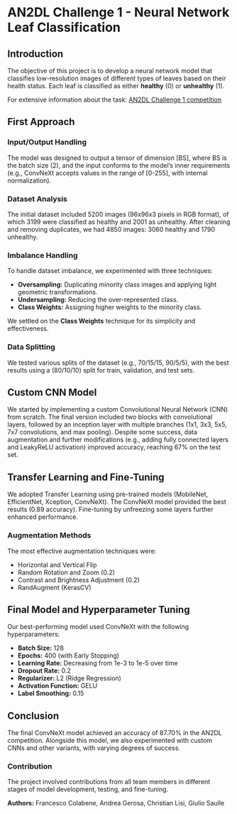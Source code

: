 <body>
    <h1>AN2DL Challenge 1 - Neural Network Leaf Classification</h1>
    <h2>Introduction</h2>
    <p>The objective of this project is to develop a neural network model that classifies low-resolution images of different types of leaves based on their health status. Each leaf is classified as either <strong>healthy</strong> (0) or <strong>unhealthy</strong> (1).
    </p>
    <p>For extensive information about the task: <a href="https://codalab.lisn.upsaclay.fr/competitions/16245" target="_blank">AN2DL Challenge 1 competition</a></p>
    <h2>First Approach</h2>
    <h3>Input/Output Handling</h3>
    <p>The model was designed to output a tensor of dimension [BS], where BS is the batch size (2), and the input conforms to the model’s inner requirements (e.g., ConvNeXt accepts values in the range of [0-255], with internal normalization).</p>
    <h3>Dataset Analysis</h3>
    <p>The initial dataset included 5200 images (96x96x3 pixels in RGB format), of which 3199 were classified as healthy and 2001 as unhealthy. After cleaning and removing duplicates, we had 4850 images: 3060 healthy and 1790 unhealthy.</p>
    <h3>Imbalance Handling</h3>
    <p>To handle dataset imbalance, we experimented with three techniques:</p>
    <ul>
        <li><strong>Oversampling:</strong> Duplicating minority class images and applying light geometric transformations.</li>
        <li><strong>Undersampling:</strong> Reducing the over-represented class.</li>
        <li><strong>Class Weights:</strong> Assigning higher weights to the minority class.</li>
    </ul>
    <p>We settled on the <strong>Class Weights</strong> technique for its simplicity and effectiveness.</p>
    <h3>Data Splitting</h3>
    <p>We tested various splits of the dataset (e.g., 70/15/15, 90/5/5), with the best results using a (80/10/10) split for train, validation, and test sets.</p>
    <h2>Custom CNN Model</h2>
    <p>We started by implementing a custom Convolutional Neural Network (CNN) from scratch. The final version included two blocks with convolutional layers, followed by an inception layer with multiple branches (1x1, 3x3, 5x5, 7x7 convolutions, and max pooling). Despite some success, data augmentation and further modifications (e.g., adding fully connected layers and LeakyReLU activation) improved accuracy, reaching 67% on the test set.</p>
    <h2>Transfer Learning and Fine-Tuning</h2>
    <p>We adopted Transfer Learning using pre-trained models (MobileNet, EfficientNet, Xception, ConvNeXt). The ConvNeXt model provided the best results (0.89 accuracy). Fine-tuning by unfreezing some layers further enhanced performance.</p>
    <h3>Augmentation Methods</h3>
    <p>The most effective augmentation techniques were:</p>
    <ul>
        <li>Horizontal and Vertical Flip</li>
        <li>Random Rotation and Zoom (0.2)</li>
        <li>Contrast and Brightness Adjustment (0.2)</li>
        <li>RandAugment (KerasCV)</li>
    </ul>
    <h2>Final Model and Hyperparameter Tuning</h2>
    <p>Our best-performing model used ConvNeXt with the following hyperparameters:</p>
    <ul>
        <li><strong>Batch Size:</strong> 128</li>
        <li><strong>Epochs:</strong> 400 (with Early Stopping)</li>
        <li><strong>Learning Rate:</strong> Decreasing from 1e-3 to 1e-5 over time</li>
        <li><strong>Dropout Rate:</strong> 0.2</li>
        <li><strong>Regularizer:</strong> L2 (Ridge Regression)</li>
        <li><strong>Activation Function:</strong> GELU</li>
        <li><strong>Label Smoothing:</strong> 0.15</li>
    </ul>
    <h2>Conclusion</h2>
    <p>The final ConvNeXt model achieved an accuracy of 87.70% in the AN2DL competition. Alongside this model, we also experimented with custom CNNs and other variants, with varying degrees of success.</p>
    <h3>Contribution</h3>
    <p>The project involved contributions from all team members in different stages of model development, testing, and fine-tuning.</p>
</body>
    <p><strong>Authors:</strong> Francesco Colabene, Andrea Gerosa, Christian Lisi, Giulio Saulle</p>
</html>
